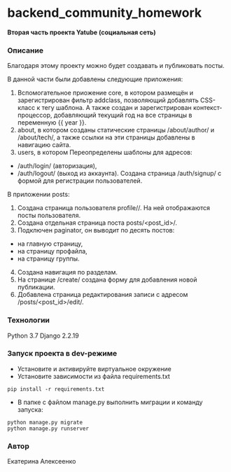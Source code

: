 # backend_community_homework

**Вторая часть проекта Yatube (социальная сеть)**

### Описание
Благодаря этому проекту можно будет создавать и публиковать посты.

В данной части были добавлены следующие приложения:
1. Вспомогательное приожение core, в котором размещён и зарегистрирован фильтр addclass, позволяющий добавлять CSS-класс к тегу шаблона. А также создан и зарегистрирован контекст-процессор, добавляющий текущий год на все страницы в переменную {{ year }}.
2. about, в котором созданы статические страницы /about/author/ и /about/tech/, а также ссылки на эти страницы добавлены в навигацию сайта.
3. users, в котором Переопределены шаблоны для адресов:
- /auth/login/ (авторизация),
- /auth/logout/ (выход из аккаунта).
Создана страница /auth/signup/ с формой для регистрации пользователей.

В приложении posts:
1. Создана страница пользователя profile/<username>/. На ней отображаются посты пользователя.
2. Создана отдельная страница поста posts/<post_id>/.
3. Подключен paginator, он выводит по десять постов:
- на главную страницу,
- на страницу профайла,
- на страницу группы.
4. Создана навигация по разделам.
5. На странице /create/ создана форму для добавления новой публикации.
6. Добавлена страница редактирования записи с адресом /posts/<post_id>/edit/.

### Технологии
Python 3.7
Django 2.2.19

### Запуск проекта в dev-режиме
- Установите и активируйте виртуальное окружение
- Установите зависимости из файла requirements.txt
```
pip install -r requirements.txt
``` 
- В папке с файлом manage.py выполнить миграции и команду запуска:
```
python manage.py migrate
python manage.py runserver
```
### Автор
Екатерина Алексеенко
